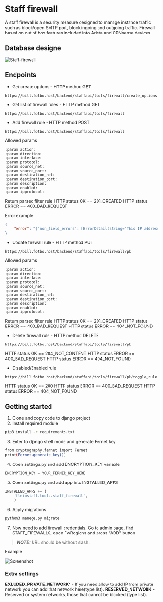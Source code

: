 # Staff firewall

A staff firewall is a security measure designed to manage instance traffic such as block/open SMTP port, block ingoing and outgoing traffic.
Firewall based on out of box features included into Arista and OPNsense devices
## Database designe

![Staff-firewall](https://github.com/fotbo/billing-tools-module/assets/124665380/0b89d728-f688-4ff3-8a63-e33c1431f30f)

## Endpoints
* Get create options - HTTP method GET

```
https://bill.fotbo.host/backend/staffapi/tools/firewall/create_options
```

* Get list of firewall rules - HTTP method GET

```
https://bill.fotbo.host/backend/staffapi/tools/firewall
```
* Add firewall rule - HTTP method POST
```
https://bill.fotbo.host/backend/staffapi/tools/firewall
```

Allowed params

```
:param action:
:param direction:
:param interface:
:param protocol:
:param source_net:
:param source_port:
:param destination_net:
:param destination_port:
:param description:
:param enabled:
:param ipprotocol:
```
Return parsed filter rule
HTTP status OK == 201_CREATED
HTTP status ERROR == 400_BAD_REQUEST

Error example

```json
{
    "error": "{'non_field_errors': [ErrorDetail(string='This IP address is not allowed to be added to the firewall.', code='invalid')]}"
}
```

* Update firewall rule - HTTP method PUT
```
https://bill.fotbo.host/backend/staffapi/tools/firewall/pk
```

Allowed params

```
:param action:
:param direction:
:param interface:
:param protocol:
:param source_net:
:param source_port:
:param destination_net:
:param destination_port:
:param description:
:param enabled:
:param ipprotocol:
```
Return parsed filter rule
HTTP status OK == 201_CREATED
HTTP status ERROR == 400_BAD_REQUEST
HTTP status ERROR == 404_NOT_FOUND

* Delete firewall rule - HTTP method DELETE
```
https://bill.fotbo.host/backend/staffapi/tools/firewall/pk
```
HTTP status OK == 204_NOT_CONTENT
HTTP status ERROR == 400_BAD_REQUEST
HTTP status ERROR == 404_NOT_FOUND

* Disabled/Enabled rule
```
https://bill.fotbo.host/backend/staffapi/tools/firewall/pk/toggle_rule
```
HTTP status OK == 200
HTTP status ERROR == 400_BAD_REQUEST
HTTP status ERROR == 404_NOT_FOUND

## Getting started

1) Clone and copy code to django project
2) Install required module
```bash
pip3 install -r requirements.txt
```
3) Enter to django shell mode and generate Fernet key
```bash
from cryptography.fernet import Fernet
print(Fernet.generate_key())
```
4) Open settings.py and add ENCRYPTION_KEY variable
```python
ENCRYPTION_KEY = YOUR_FERNER_KEY_HERE
```
5) Open settings.py and add app into INSTALLED_APPS
```python
INSTALLED_APPS += (
    'fleiostaff.tools.staff_firewall',
    )
```
6) Apply migrations
```python
python3 manege.py migrate
```
7) Now need to add firewall credentials. Go to admin page, find STAFF_FIREWALLS, open FwRegions and press "ADD" button
> **_NOTE:_**  URL should be without slash.

Example

![Screenshot](https://github.com/fotbo/billing-tools-module/assets/124665380/050d5628-4233-40ca-936a-3f6c379fc5b8)

### Extra settings
**EXLUDED_PRIVATE_NETWORK:** - If you need allow to add IP from private network you can add that network here(type list).
**RESERVED_NETWORK** - Reserved or system networks, those that cannot be blocked (type list).